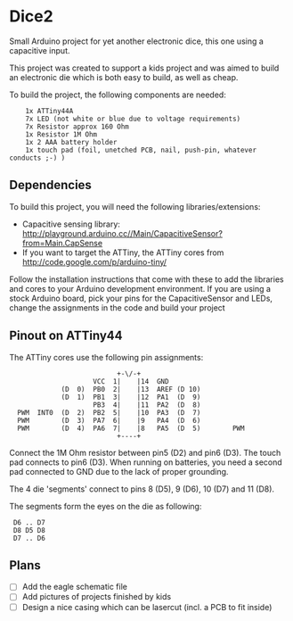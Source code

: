 Dice2
=====

Small Arduino project for yet another electronic dice, this one using a 
capacitive input.

This project was created to support a kids project and was aimed to
build an electronic die which is both easy to build, as well as cheap.

To build the project, the following components are needed:

```
    1x ATTiny44A  
    7x LED (not white or blue due to voltage requirements)  
    7x Resistor approx 160 Ohm  
    1x Resistor 1M Ohm  
    1x 2 AAA battery holder  
    1x touch pad (foil, unetched PCB, nail, push-pin, whatever conducts ;-) )  
```

Dependencies
------------
To build this project, you will need the following libraries/extensions:
- Capacitive sensing library: 
     http://playground.arduino.cc//Main/CapacitiveSensor?from=Main.CapSense
- If you want to target the ATTiny, the ATTiny cores from 
     http://code.google.com/p/arduino-tiny/

Follow the installation instructions that come with these to add the libraries
and cores to your Arduino development environment. If you are using a stock Arduino 
board, pick your pins for the CapacitiveSensor and LEDs, change the assignments in
the code and build your project

Pinout on ATTiny44
------------------
The ATTiny cores use the following pin assignments:
```
                           +-\/-+  
                     VCC  1|    |14  GND  
             (D  0)  PB0  2|    |13  AREF (D 10)  
             (D  1)  PB1  3|    |12  PA1  (D  9)   
                     PB3  4|    |11  PA2  (D  8)   
  PWM  INT0  (D  2)  PB2  5|    |10  PA3  (D  7)   
  PWM        (D  3)  PA7  6|    |9   PA4  (D  6)   
  PWM        (D  4)  PA6  7|    |8   PA5  (D  5)        PWM  
                           +----+
```

Connect the 1M Ohm resistor between pin5 (D2) and pin6 (D3). The touch pad 
connects to pin6 (D3). When running on batteries, you need a second pad 
connected to GND due to the lack of proper grounding.

The 4 die 'segments' connect to pins 8 (D5), 9 (D6), 10 (D7) and 11 (D8).

The segments form the eyes on the die as following:

     D6 .. D7  
     D8 D5 D8  
     D7 .. D6  


Plans
-----
- [ ] Add the eagle schematic file
- [ ] Add pictures of projects finished by kids
- [ ] Design a nice casing which can be lasercut (incl. a PCB to fit inside)
